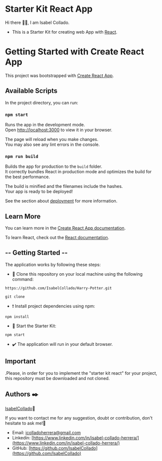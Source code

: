 # Starter Kit React App

Hi there 👋🏻, I am Isabel Collado.

- This is a Starter Kit for creating web App with [React](https://facebook.github.io/react/).

# Getting Started with Create React App

This project was bootstrapped with [Create React App](https://github.com/facebook/create-react-app).

## Available Scripts

In the project directory, you can run:

### `npm start`

Runs the app in the development mode.\
Open [http://localhost:3000](http://localhost:3000) to view it in your browser.

The page will reload when you make changes.\
You may also see any lint errors in the console.

### `npm run build`

Builds the app for production to the `build` folder.\
It correctly bundles React in production mode and optimizes the build for the best performance.

The build is minified and the filenames include the hashes.\
Your app is ready to be deployed!

See the section about [deployment](https://facebook.github.io/create-react-app/docs/deployment) for more information.

## Learn More

You can learn more in the [Create React App documentation](https://facebook.github.io/create-react-app/docs/getting-started).

To learn React, check out the [React documentation](https://reactjs.org/).

## -- Getting Started --

The application works by following these steps:

- 📍 Clone this repository on your local machine using the following command:

```
https://github.com/IsabelCollado/Harry-Potter.git
```

```
git clone
```

- ❗ Install project dependencies using npm:

```
npm install
```

- 🚀 Start the Starter Kit:

```
npm start
```

- ✔️ The application will run in your default browser.

## Important

.Please, in order for you to implement the "starter kit react" for your project, this repository must be downloaded and not cloned.

## Authors ✒️

[IsabelCollado](https://www.github.com/IsabelCollado)🌺

If you want to contact me for any suggestion, doubt or contribution, don't hesitate to ask me!💬

- Email: [icolladoherrera@gmail.com](icolladoherrera@gamil.com)
- Linkedin: [https://www.linkedin.com/in/isabel-collado-herrera/](https://www.linkedin.com/in/isabel-collado-herrera/)
- GitHub: [https://github.com/IsabelCollado](https://github.com/IsabelCollado)
